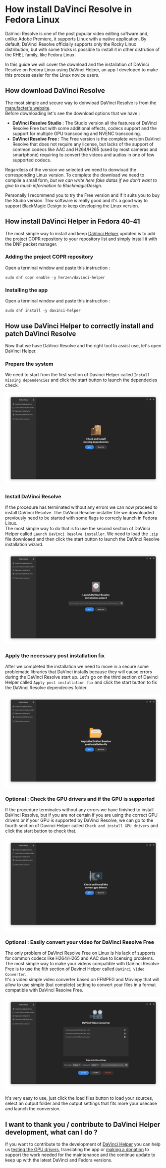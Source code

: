 # How install DaVinci Resolve in Fedora Linux
DaVinci Resolve is one of the post popular video editing software and, unlike Adobe Premiere, it supports Linux with a native application. By default, DaVinci Resolve officially supports only the Rocky Linux distribution, but with some tricks is possible to install it in other distrution of the RHEL family, like Fedora Linux.  

In this guide we will cover the download and the installation of DaVinci Resolve on Fedora Linux using DaVinci Helper, an app I developed to make this process easier for the Linux novice users.

## How download DaVinci Resolve
The most simple and secure way to donwload DaVinci Resolve is from the [manufacter's website](https://www.blackmagicdesign.com/it/products/davinciresolve/).  
Before downloading let's see the download options that we have :
- **DaVinci Resolve Studio :** The Studio version all the features of DaVinci Resolve Free but with some additional effects, codecs support and the support for multiple GPU transcoding and NVENC transcoding.
- **DaVinci Resolve Free :** The Free version is the complete version DaVinci Resolve that does not require any license, but lacks of the support of common codecs like AAC and H264/H265 (used by most cameras and smartphone) requiring to convert the videos and audios in one of few supported codecs.

Regardless of the version we selected we need to donwload the corresponding Linux version. To complete the download we need to compile a small form, *but we can write here fake datas if we don't want to give to much information to BlackmagicDesign*.  

Personally I recommend you to try the Free version and if it suits you to buy the Studio version. Thw software is really good and it's a good way to support BlackMagic Design to keep developing the Linux version.



## How install DaVinci Helper in Fedora 40-41
The most simple way to install and keep [DaVinci Helper](https://github.com/H3rz3n/davinci-helper) updated is to add the project COPR repository to your repository list and simply install it with the DNF packet manager.

### Adding the project COPR repository
Open a terminal window and paste this instruction : 
```
sudo dnf copr enable -y herzen/davinci-helper
```

### Installing the app
Open a terminal window and paste this instruction :  
```
sudo dnf install -y davinci-helper
```


## How use DaVinci Helper to correctly install and patch DaVinci Resolve
Now that we have DaVinci Resolve and the right tool to assist use, let's open DaVinci Helper. 

### Prepare the system
We need to start from the first section of Davinci Helper called `Install missing dependencies` and click the start button to launch the dependecies check.

<p align="center">
  <img src="https://github.com/H3rz3n/davinci-helper/blob/main/screenshot/02.png?raw=true" alt="Banner"/>
</p>

### Install DaVinci Resolve
If the procedure has terminated without any errors we can now proceed to install DaVinci Resolve. The DaVinci Resolve installer file we downloaded previously need to be started with some flags to correcly launch in Fedora Linux.  
The most simple way to do that is to use the second section of DaVinci Helper called `Launch DaVinci Resolve installer`. We need to load the `.zip` file downloaed and then click the start button to launch the DaVinci Resolve installation wizard.

<p align="center">
  <img src="https://github.com/H3rz3n/davinci-helper/blob/main/screenshot/03.png?raw=true" alt="Banner"/>
</p>

### Apply the necessary post installation fix
After we completed the installation we need to move in a secure some problematic libraries that DaVinci installs because they will cause errors during the DaVinci Resolve start up. Let's go on the third section of Davinci Helper called `Apply post installation fix` and click the start button to fix the DaVinci Resolve dependecies folder.

<p align="center">
  <img src="https://github.com/H3rz3n/davinci-helper/blob/main/screenshot/04.png?raw=true" alt="Banner"/>
</p>

### Optional : Check the GPU drivers and if the GPU is supported
If the procedure terminates without any errors we have finished to install DaVinci Resolve, but if you are not certain if you are using the correct GPU drivers or if your GPU is supported by DaVinci Resolve, we can go to the fourth section of Davinci Helper called `Check and install GPU drivers` and click the start button to check that.

<p align="center">
  <img src="https://github.com/H3rz3n/davinci-helper/blob/main/screenshot/05.png?raw=true" alt="Banner"/>
</p>

### Optional : Easily convert your video for DaVinci Resolve Free
The only problem of DaVinci Resolve Free on Linux is his lack of supports for common codecs like H264/H265 and AAC due to licensing problems. The most simple way to make your videos compatible with DaVinci Resolve Free is to use the fith section of Davinci Helper called `DaVinci Video Converter`.  
It's a video simple video converter based on FFMPEG and Moviepy that will allow to use simple (but complete) setting to convert your files in a format compatible with DaVinci Resolve Free.

<p align="center">
  <img src="https://github.com/H3rz3n/davinci-helper/blob/main/screenshot/06.png?raw=true" alt="Banner"/>
</p>

It's very easy to use, just click the load files button to load your sources, select an output folder and the output settings that fits more your usecase and launch the conversion.

## I want to thank you / contribute to DaVinci Helper development, what can I do ?
If you want to contribute to the development of [DaVinci Helper](https://github.com/H3rz3n/davinci-helper) you can help us [testing the GPU drivers](https://github.com/H3rz3n/davinci-helper/discussions), translating the app or [making a donation](https://www.paypal.com/donate/?hosted_button_id=CPCG2RFAV82T8) to support the work needed for the maintenance and the continue update to keep up with the latest DaVinci and Fedora versions.
